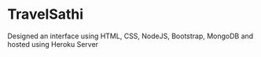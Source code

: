 # TravelSathi
 Designed an interface using HTML, CSS, NodeJS, Bootstrap, MongoDB and hosted using Heroku Server
